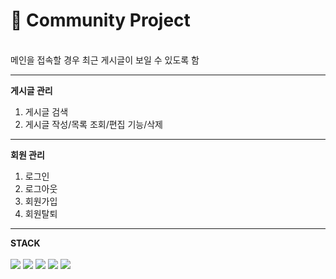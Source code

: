 # 📖 Community Project

<br/>
메인을 접속할 경우 최근 게시글이 보일 수 있도록 함

---
__게시글 관리__
1. 게시글 검색
2. 게시글 작성/목록 조회/편집 기능/삭제

---
__회원 관리__
1. 로그인
2. 로그아웃
3. 회원가입
4. 회원탈퇴

---
__STACK__
<br/><br/>
<img src="https://img.shields.io/badge/java-007396?style=for-the-badge&logo=java&logoColor=white">
<img src="https://img.shields.io/badge/mysql-4479A1?style=for-the-badge&logo=mysql&logoColor=white"> 
<img src="https://img.shields.io/badge/springboot-6DB33F?style=for-the-badge&logo=springboot&logoColor=white">
<img src="https://img.shields.io/badge/github-181717?style=for-the-badge&logo=github&logoColor=white">
<img src="https://img.shields.io/badge/gradle-02303A?style=for-the-badge&logo=gradle&logoColor=white">
